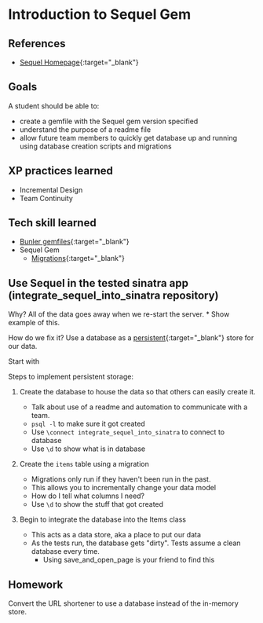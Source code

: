 # Introduction to Sequel Gem

## References

* [Sequel Homepage](http://sequel.jeremyevans.net/index.html){:target="_blank"}

## Goals
A student should be able to:

* create a gemfile with the Sequel gem version specified
* understand the purpose of a readme file
* allow future team members to quickly get database up and running using database creation scripts and migrations

## XP practices learned

* Incremental Design
* Team Continuity

## Tech skill learned

* [Bunler gemfiles](http://bundler.io/v1.3/gemfile.html){:target="_blank"}
* Sequel Gem
    * [Migrations](http://sequel.jeremyevans.net/rdoc/files/doc/migration_rdoc.html){:target="_blank"}


## Use Sequel in the tested sinatra app (integrate_sequel_into_sinatra repository)

Why? All of the data goes away when we re-start the server.
    * Show example of this.

How do we fix it? Use a database as a [persistent](http://en.wikipedia.org/wiki/Persistence_(computer_science)){:target="_blank"}
store for our data.

Start with

Steps to implement persistent storage:

1. Create the database to house the data so that others can easily create it.
    * Talk about use of a readme and automation to communicate with a team.
    * `psql -l` to make sure it got created
    * Use `\connect integrate_sequel_into_sinatra` to connect to database
    * Use `\d` to show what is in database

1. Create the `items` table using a migration
    * Migrations only run if they haven't been run in the past.
    * This allows you to incrementally change your data model
    * How do I tell what columns I need?
    * Use `\d` to show the stuff that got created

1. Begin to integrate the database into the Items class
    * This acts as a data store, aka a place to put our data
    * As the tests run, the database gets "dirty". Tests assume a clean database every time.
        * Using save_and_open_page is your friend to find this

## Homework

Convert the URL shortener to use a database instead of the in-memory store.